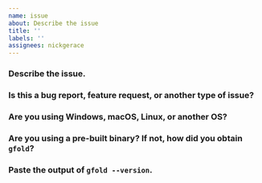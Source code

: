 ```yaml
---
name: issue
about: Describe the issue
title: ''
labels: ''
assignees: nickgerace
---
```


### Describe the issue.
<!--answer-here-->

### Is this a bug report, feature request, or another type of issue?
<!--answer-here-->

### Are you using Windows, macOS, Linux, or another OS?
<!--answer-here-->

### Are you using a pre-built binary? If not, how did you obtain `gfold`?
<!--answer-here-->

### Paste the output of `gfold --version`.
<!--answer-here-->
